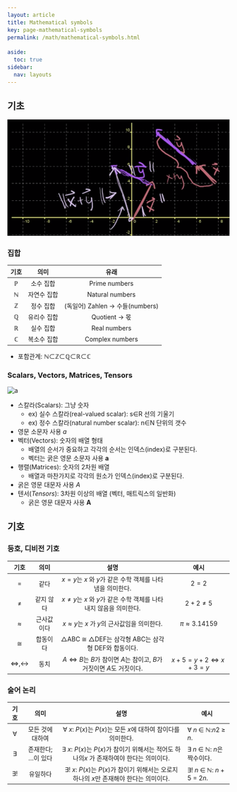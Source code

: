 ```yaml
---
layout: article
title: Mathematical symbols
key: page-mathematical-symbols
permalink: /math/mathematical-symbols.html

aside:
  toc: true
sidebar:
  nav: layouts
---
```


## 기초
![](https://github.com/Yudonggeun/yudonggeun.github.io/blob/master/math/images/2/a.png?raw=true)
### 집합

| 기호 |    의미     |               유래               |
| :--: | :---------: | :------------------------------: |
|  ℙ   |  소수 집합  |          Prime numbers           |
|  ℕ   | 자연수 집합 |         Natural numbers          |
|  ℤ   |  정수 집합  | (독일어) Zahlen -> 수들(numbers) |
|  ℚ   | 유리수 집합 |          Quotient -> 몫          |
|  ℝ   |  실수 집합  |           Real numbers           |
|  ℂ   | 복소수 집합 |         Complex numbers          |

* 포함관계: ℕ⊂ℤ⊂ℚ⊂ℝ⊂ℂ



### Scalars, Vectors, Matrices, Tensors

![a](https://github.com/Yudonggeun/Deep-Learning-of-Deep-Learning/blob/master/Image/2.%20mathematical%20symbols/a.png?raw=true)

- 스칼라(Scalars): 그냥 숫자
  - ex) 실수 스칼라(real-valued scalar): s∈R 선의 기울기
  - ex) 정수 스칼라(natural number scalar): n∈N 단위의 갯수
- 영문 소문자 사용 $a$
- 벡터(Vectors): 숫자의 배열 형태
  - 배열의 순서가 중요하고 각각의 순서는 인덱스(index)로 구분된다.
  - 벡터는 굵은 영문 소문자 사용 $\mathbf{a}$
- 행렬(Matrices): 숫자의 2차원 배열
  - 배열과 마찬가지로 각각의 원소가 인덱스(index)로 구분된다.
- 굵은 영문 대문자 사용 $A$
- 텐서(*Tensors*): 3차원 이상의 배열 (벡터, 매트릭스의 일반화)
  - 굵은 영문 대문자 사용 $\mathbf{A}$



## 기호

### 등호, 디비전 기호

|                기호                |    의미    |                             설명                             |            예시            |
| :--------------------------------: | :--------: | :----------------------------------------------------------: | :------------------------: |
|                $=$                 |    같다    |   $x=y$는 $x$ 와 $y$가 같은 수학 객체를 나타냄을 의미한다.   |          $2 = 2$           |
|               $\ne$                | 같지 않다  | $x \ne y$는 $x$ 와 $y$가 같은 수학 객체를 나타내지 않음을 의미한다. |       $2 + 2 \ne 5$        |
|             $\approx$              | 근사값이다 |      $x \approx y$는 $x$ 가 $y$의 근사값임을 의미한다.       |       $π ≈ 3.14159$        |
|              $\cong$               |  합동이다  |      △ABC ≅ △DEF는 삼각형 ABC는 삼각형 DEF와 합동이다.       |                            |
| $\Leftrightarrow, \leftrightarrow$ |    동치    | $A \Leftrightarrow B$는 $B$가 참이면 $A$는 참이고, $B$가 거짓이면 $A$도 거짓이다. | $x + 5 = y+ 2 ⇔ x + 3 = y$ |



### 술어 논리

| 기호 |        의미        |                             설명                             | 예시                        |
| :--: | :----------------: | :----------------------------------------------------------: | --------------------------- |
|  ∀   |  모든 것에 대하여  | ∀ *x*: *P*(*x*)는 *P*(*x*)는 모든 *x*에 대하여 참이다를 의미한다. | ∀ *n* ∈ ℕ:*n*2 ≥ *n*.       |
|  ∃   | 존재한다; …이 있다 | ∃ *x*: *P*(*x*)는 *P*(*x*)가 참이기 위해서는 적어도 하나의*x* 가 존재하여야 한다는 의미이다. | ∃ *n* ∈ ℕ: *n*은 짝수이다.  |
|  ∃!  |      유일하다      | ∃! *x*: *P*(*x*)는 *P*(*x*)가 참이기 위해서는 오로지 하나의 *x*만 존재해야 한다는 의미이다. | ∃! *n* ∈ ℕ: *n* + 5 = 2*n*. |

